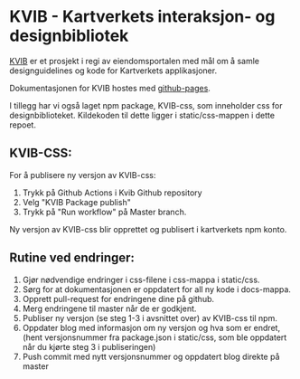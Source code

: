 # KVIB - Kartverkets interaksjon- og designbibliotek

[KVIB](https://kartverket.github.io/kvib/) er et prosjekt i regi av eiendomsportalen med mål om å samle designguidelines og kode for Kartverkets applikasjoner.

Dokumentasjonen for KVIB hostes med [github-pages](https://pages.github.com/).

I tillegg har vi også laget npm package, KVIB-css, som inneholder css for designbiblioteket. 
Kildekoden til dette ligger i static/css-mappen i dette repoet.

## KVIB-CSS:
For å publisere ny versjon av KVIB-css:
1. Trykk på Github Actions i Kvib Github repository
2. Velg  "KVIB Package publish"
3. Trykk på "Run workflow" på Master branch.

Ny versjon av KVIB-css blir opprettet og publisert i kartverkets npm konto.

## Rutine ved endringer:
1. Gjør nødvendige endringer i css-filene i css-mappa i static/css.
2. Sørg for at dokumentasjonen er oppdatert for all ny kode i docs-mappa.
3. Opprett pull-request for endringene dine på github.
4. Merg endringene til master når de er godkjent.
5. Publiser ny versjon (se steg 1-3 i avsnittet over) av KVIB-css til npm.
6. Oppdater blog med informasjon om ny versjon og hva som er endret, (hent versjonsnummer fra package.json i static/css, som ble oppdatert når du kjørte steg 3 i publiseringen)
7. Push commit med nytt versjonsnummer og oppdatert blog direkte på master
